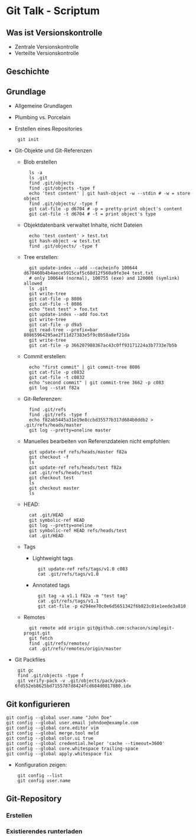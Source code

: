 # Git Talk - Scriptum
## Was ist Versionskontrolle
 * Zentrale Versionskontrolle
 * Verteilte Versionskontrolle
## Geschichte
## Grundlage
 * Allgemeine Grundlagen
 * Plumbing vs. Porcelain
 * Erstellen eines Repositories
  
        git init

 * Git-Objekte und Git-Referenzen
    + Blob erstellen

            ls -a
            ls .git
            find .git/objects
            find .git/objects -type f
            echo 'test content' | git hash-object -w --stdin # -w = store object
            find .git/objects/ -type f
            git cat-file -p d6704 # -p = pretty-print object's content
            git cat-file -t d6704 # -t = print object's type

    + Objektdatenbank verwaltet Inhalte, nicht Dateien
 
            echo 'test content' > test.txt
            git hash-object -w test.txt
            find .git/objects/ -type f

    + Tree erstellen:

            git update-index --add --cacheinfo 100644 d670460b4b4aece5915caf5c68d12f560a9fe3e4 test.txt
            # only 100644 (normal), 100755 (exe) and 120000 (symlink) allowed
            ls .git
            git write-tree
            git cat-file -p 8086
            git cat-file -t 8086
            echo "test test" > foo.txt
            git update-index --add foo.txt
            git write-tree
            git cat-file -p d9a5
            git read-tree --prefix=bar 80865964295ae2f11d27383e5f9c0b58a8ef21da
            git write-tree
            git cat-file -p 366207988367ac43c0ff93171224a3b7733e7b5b

    + Commit erstellen:

            echo "first commit" | git commit-tree 8086
            git cat-file -p c0832
            git cat-file -t c0832
            echo "second commit" | git commit-tree 3662 -p c083
            git log --stat f82a

    + Git-Referenzen:

            find .git/refs
            find .git/refs -type f
            echo f82ab5445a31e19e8ccbd35577b317d684b0ddb2 > .git/refs/heads/master
            git log --pretty=oneline master

    + Manuelles bearbeiten von Referenzdateien nicht empfohlen:

            git update-ref refs/heads/master f82a
            git checkout -f
            ls
            git update-ref refs/heads/test f82a
            cat .git/refs/heads/test
            git checkout test
            ls
            git checkout master
            ls

    + HEAD:

            cat .git/HEAD
            git symbolic-ref HEAD
            git log --pretty=oneline
            git symbolic-ref HEAD refs/heads/test
            cat .git/HEAD
  
    + Tags
        - Lightweight tags

                git update-ref refs/tags/v1.0 c083
                cat .git/refs/tags/v1.0

        - Annotated tags

                git tag -a v1.1 f82a -m "test tag"
                cat .git/refs/tags/v1.1
                git cat-file -p e294ee70c0e6d5651342f6b823c01e1eede3a810

    + Remotes

            git remote add origin git@github.com:schacon/simplegit-progit.git
            git fetch
            find .git/refs/remotes/
            cat .git/refs/remotes/origin/master
 
 * Git Packfiles

        git gc
        find .git/objects -type f
        git verify-pack -v .git/objects/pack/pack-6fd552eb8625bd7155787d8424fcd684d0817880.idx

## Git konfigurieren

    git config --global user.name "John Doe"
    git config --global user.email johndoe@example.com
    git config --global core.editor vim
    git config --global merge.tool meld
    git config --global color.ui true
    git config --global credential.helper 'cache --timeout=3600'
    git config --global core.whitespace trailing-space
    git config --global apply.whitespace fix

 * Konfiguration zeigen:

        git config --list
        git config user.name

## Git-Repository
### Erstellen
### Existierendes runterladen
